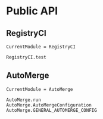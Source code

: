 # Public API

## RegistryCI

```@meta
CurrentModule = RegistryCI
```

```@docs
RegistryCI.test
```

## AutoMerge

```@meta
CurrentModule = AutoMerge
```

```@docs
AutoMerge.run
AutoMerge.AutoMergeConfiguration
AutoMerge.GENERAL_AUTOMERGE_CONFIG
```
